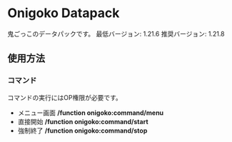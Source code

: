 # Onigoko Datapack
鬼ごっこのデータパックです。
最低バージョン: 1.21.6
推奨バージョン: 1.21.8

## 使用方法
### コマンド
コマンドの実行にはOP権限が必要です。
- メニュー画面
**/function onigoko:command/menu**
- 直接開始
**/function onigoko:command/start**
- 強制終了
**/function onigoko:command/stop**